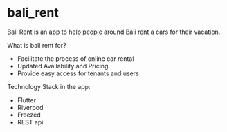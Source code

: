# bali_rent

Bali Rent is an app to help people around Bali rent a cars for their vacation.

What is bali rent for?
* Facilitate the process of online car rental
* Updated Availability and Pricing
* Provide easy access for tenants and users

Technology Stack in the app:
* Flutter
* Riverpod
* Freezed
* REST api